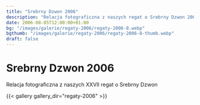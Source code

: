 ```yaml
---
title: "Srebrny Dzwon 2006"
description: "Relacja fotograficzna z naszych regat o Srebrny Dzwon 2006"
date: 2006-08-05T12:00:00+01:00
bg: "/images/galerie/regaty-2006/regaty-2006-8.webp"
bgthumb: "/images/galerie/regaty-2006/regaty-2006-8-thumb.webp"
draft: false
---
```


# Srebrny Dzwon 2006

Relacja fotograficzna z naszych XXVII regat o Srebrny Dzwon


{{< gallery gallery_dir="regaty-2006" >}}
